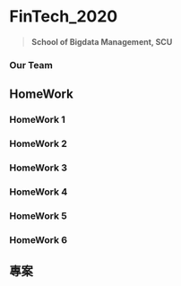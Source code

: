 # FinTech_2020

> #### School of Bigdata Management, SCU

### Our Team

## HomeWork
### HomeWork 1

### HomeWork 2

### HomeWork 3

### HomeWork 4

### HomeWork 5

### HomeWork 6

## 專案
